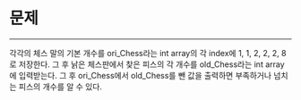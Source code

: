 # 문제

-----------
각각의 체스 말의 기본 개수를 ori_Chess라는 int array의 각 index에 1, 1, 2, 2, 2, 8로
저장한다. 그 후 낡은 체스판에서 찾은 피스의 각 개수를 old_Chess라는 int array에 입력받는다. 
그 후 ori_Chess에서 old_Chess를 뺀 값을 출력하면 부족하거나 넘치는 피스의 개수를
알 수 있다.